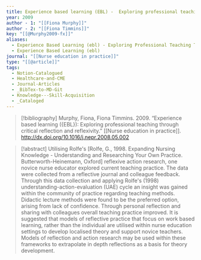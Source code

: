 ```yaml
---
title: Experience based learning (EBL) -  Exploring professional teaching through critical reflection and reflexivity
year: 2009
author - 1: "[[Fiona Murphy]]"
author - 2: "[[Fiona Timmins]]"
key: "[[@Murphy2009-fx]]"
aliases:
  - Experience Based Learning (ebl) - Exploring Professional Teaching Through Critical Reflection And Reflexivity
  - Experience Based Learning (ebl)
journal: "[[Nurse education in practice]]"
type: "[[@article]]"
tags:
  - Notion-Catalogued
  - Healthcare-and-CME
  - Journal-Articles
  - _BibTex-to-MD-Git
  - Knowledge---Skill-Acquisition
  - _Cataloged
---
```


> [!bibliography]
> Murphy, Fiona, Fiona Timmins. 2009. “Experience based learning ({EBL}): Exploring professional teaching through critical reflection and reflexivity.” [[Nurse education in practice]]. http://dx.doi.org/10.1016/j.nepr.2008.05.002

> [!abstract]
> Utilising Rolfe's [Rolfe, G., 1998. Expanding Nursing Knowledge -  Understanding and Researching Your Own Practice. Butterworth-Heinemann, Oxford] reflexive action research, one novice nurse educator explored current teaching practice. The data were collected from a reflective journal and colleague feedback. Through this data collection and applying Rolfe's (1998) understanding-action-evaluation (UAE) cycle an insight was gained within the community of practice regarding teaching methods. Didactic lecture methods were found to be the preferred option, arising from lack of confidence. Through personal reflection and sharing with colleagues overall teaching practice improved. It is suggested that models of reflective practice that focus on work based learning, rather than the individual are utilised within nurse education settings to develop localised theory and support novice teachers. Models of reflection and action research may be used within these frameworks to extrapolate in depth reflections as a basis for theory development.